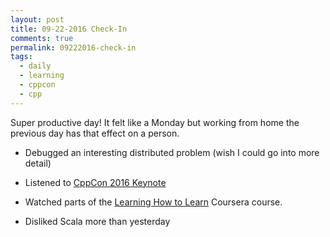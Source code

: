 ```yaml
---
layout: post
title: 09-22-2016 Check-In
comments: true
permalink: 09222016-check-in
tags:
  - daily
  - learning
  - cppcon
  - cpp
---
```


Super productive day!  It felt like a Monday but working from home the previous day has that effect on a person.  

  * Debugged an interesting distributed problem (wish I could go into more detail)

  * Listened to [CppCon 2016 Keynote](https://www.youtube.com/watch?v=_wzc7a3McOs)

  * Watched parts of the [Learning How to Learn](https://www.coursera.org/learn/learning-how-to-learn/home) Coursera course.

  * Disliked Scala more than yesterday